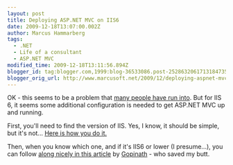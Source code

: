 ```yaml
---
layout: post
title: Deploying ASP.NET MVC on IIS6
date: 2009-12-18T13:07:00.002Z
author: Marcus Hammarberg
tags:
  - .NET
  - Life of a consultant
  - ASP.NET MVC
modified_time: 2009-12-18T13:11:56.894Z
blogger_id: tag:blogger.com,1999:blog-36533086.post-2528632061713184735
blogger_orig_url: http://www.marcusoft.net/2009/12/deploying-aspnet-mvc-on-iis6.html
---
```


OK - this seems to be a problem that [many people have run into](http://www.google.se/search?hl=sv&q=asp.net+mvc+404&meta=). But for IIS 6, it seems some additional configuration is needed to get ASP.NET MVC up and running.

First, you'll need to find the version of IIS. Yes, I know, it should be simple, but it's not... [Here is how you do it.](http://classicasp.aspfaq.com/general/how-do-i-determine-which-version-of-iis/asp-i-m-running.html)

Then, when you know which one, and if it's IIS6 or lower (I presume...), you can follow [along nicely in this article](http://www.techdreams.org/microsoft/aspnet/how-to-fix-404-errors-of-aspnet-mvc-website-deployed-on-iis-6-windows-server-2003/2572-20090515/comment-page-1#comment-9012) by [Gopinath](http://www.techdreams.org/) - who saved my butt.
